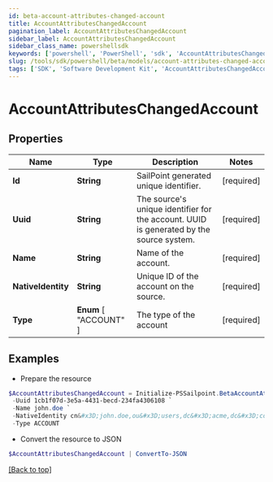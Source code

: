 ```yaml
---
id: beta-account-attributes-changed-account
title: AccountAttributesChangedAccount
pagination_label: AccountAttributesChangedAccount
sidebar_label: AccountAttributesChangedAccount
sidebar_class_name: powershellsdk
keywords: ['powershell', 'PowerShell', 'sdk', 'AccountAttributesChangedAccount', 'BetaAccountAttributesChangedAccount'] 
slug: /tools/sdk/powershell/beta/models/account-attributes-changed-account
tags: ['SDK', 'Software Development Kit', 'AccountAttributesChangedAccount', 'BetaAccountAttributesChangedAccount']
---
```



# AccountAttributesChangedAccount

## Properties

Name | Type | Description | Notes
------------ | ------------- | ------------- | -------------
**Id** |  **String** | SailPoint generated unique identifier. | [required]
**Uuid** |  **String** | The source's unique identifier for the account. UUID is generated by the source system. | [required]
**Name** |  **String** | Name of the account. | [required]
**NativeIdentity** |  **String** | Unique ID of the account on the source. | [required]
**Type** |   **Enum** [  "ACCOUNT" ] | The type of the account | [required]

## Examples

- Prepare the resource
```powershell
$AccountAttributesChangedAccount = Initialize-PSSailpoint.BetaAccountAttributesChangedAccount  -Id 52170a74-ca89-11ea-87d0-0242ac130003 `
 -Uuid 1cb1f07d-3e5a-4431-becd-234fa4306108 `
 -Name john.doe `
 -NativeIdentity cn&#x3D;john.doe,ou&#x3D;users,dc&#x3D;acme,dc&#x3D;com `
 -Type ACCOUNT
```

- Convert the resource to JSON
```powershell
$AccountAttributesChangedAccount | ConvertTo-JSON
```


[[Back to top]](#) 

